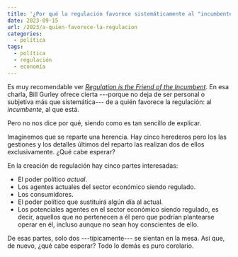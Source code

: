 ```yaml
---
title: '¿Por qué la regulación favorece sistemáticamente al "incumbente"?'
date: 2023-09-15
url: /2023/a-quien-favorece-la-regulacion
categories:
  - política
tags:
  - política
  - regulación
  - economía
---
```


Es muy recomendable ver
[_Regulation is the Friend of the Incumbent_](https://marginalrevolution.com/marginalrevolution/2023/09/regulation-is-the-friend-of-the-incumbent.html).
En esa charla, Bill Gurley ofrece cierta ---porque no deja de ser personal o subjetiva más que sistemática--- de a quién favorece la regulación: al _incumbente_, al que está.

Pero no nos dice por qué, siendo como es tan sencillo de explicar.

Imaginemos que se reparte una herencia. Hay cinco herederos pero los las gestiones y los detalles últimos del reparto las realizan dos de ellos exclusivamente. ¿Qué cabe esperar?

En la creación de regulación hay cinco partes interesadas:

- El poder político _actual_.
- Los agentes actuales del sector económico siendo regulado.
- Los consumidores.
- El poder político que sustituirá algún día al actual.
- Los potenciales agentes en el sector económico siendo regulado, es decir, aquellos que no pertenecen a él pero que podrían plantearse operar en él, incluso aunque no sean hoy conscientes de ello.

De esas partes, solo dos ---típicamente--- se sientan en la mesa. Así que, de nuevo, ¿qué cabe esperar? Todo lo demás es puro corolario.